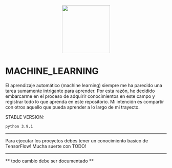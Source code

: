 <p align="center">
  <img width="150px" src="https://i.ibb.co/bXvzjXm/LOGO-h1.png" />
</p>

# MACHINE_LEARNING

El aprendizaje automático (machine learning) siempre me ha parecido una tarea sumamente intrigante para aprender. Por esta razón, he decidido embarcarme en el proceso de adquirir conocimientos en este campo y registrar todo lo que aprenda en este repositorio. Mi intención es compartir con otros aquello que pueda aprender a lo largo de mi trayecto.

STABLE VERSION:

```
python 3.9.1
```

<hr/>

Para ejecutar los proeyctos debes tener un conocimiento basico de TensorFlow!
Mucha suerte con TODO!

<hr/>

** todo cambio debe ser documentado **
<br/>